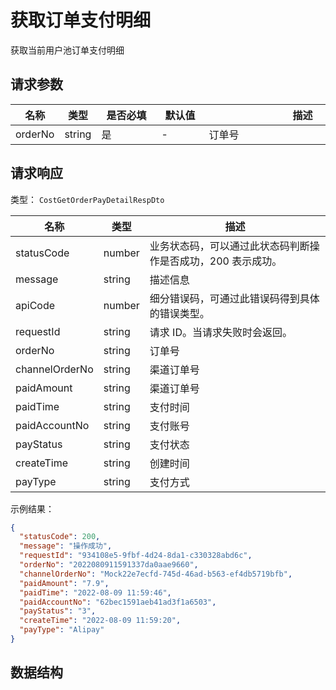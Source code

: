 # 获取订单支付明细

<!--
  警告⚠️：
  不要直接修改该文档，
  https://github.com/Authing/authing-docs-factory
  使用该项目进行生成
-->

<LastUpdated />

获取当前用户池订单支付明细

## 请求参数

| 名称 | 类型 | <div style="width:80px">是否必填</div> | <div style="width:60px">默认值</div> | <div style="width:300px">描述</div> | <div style="width:200px">示例值</div> |
| ---- | ---- | ---- | ---- | ---- | ---- |
 | orderNo | string  | 是 | - | 订单号  | `2022080410062060e26f7fd6b9` |


<!-- 暂时不显示示例代码 -->
<!-- ## 示例代码
```php
<?php

require 'vendor/autoload.php';

use Authing\ManagementClient;

$management = new ManagementClient(
    "AUTHING_USERPOOL_ID",
    "AUTHING_USERPOOL_SECRET"
);

$data = $management->getOrderPayDetail(array(
  
    "orderNo" => "2022080410062060e26f7fd6b9",

));
``` -->


## 请求响应

类型： `CostGetOrderPayDetailRespDto`

| 名称 | 类型 | 描述 |
| ---- | ---- | ---- |
| statusCode | number | 业务状态码，可以通过此状态码判断操作是否成功，200 表示成功。 |
| message | string | 描述信息 |
| apiCode | number | 细分错误码，可通过此错误码得到具体的错误类型。 |
| requestId | string | 请求 ID。当请求失败时会返回。 |
| orderNo | string | 订单号 |
| channelOrderNo | string | 渠道订单号 |
| paidAmount | string | 渠道订单号 |
| paidTime | string | 支付时间 |
| paidAccountNo | string | 支付账号 |
| payStatus | string | 支付状态 |
| createTime | string | 创建时间 |
| payType | string | 支付方式 |



示例结果：

```json
{
  "statusCode": 200,
  "message": "操作成功",
  "requestId": "934108e5-9fbf-4d24-8da1-c330328abd6c",
  "orderNo": "2022080911591337da0aae9660",
  "channelOrderNo": "Mock22e7ecfd-745d-46ad-b563-ef4db5719bfb",
  "paidAmount": "7.9",
  "paidTime": "2022-08-09 11:59:46",
  "paidAccountNo": "62bec1591aeb41ad3f1a6503",
  "payStatus": "3",
  "createTime": "2022-08-09 11:59:20",
  "payType": "Alipay"
}
```

## 数据结构


